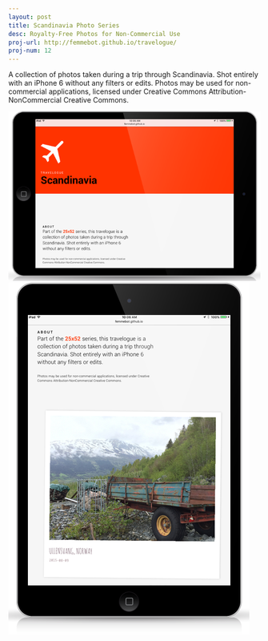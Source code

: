 ```yaml
---
layout: post
title: Scandinavia Photo Series
desc: Royalty-Free Photos for Non-Commercial Use
proj-url: http://femmebot.github.io/travelogue/
proj-num: 12
---
```


A collection of photos taken during a trip through Scandinavia. Shot entirely with an iPhone 6 without any filters or edits. Photos may be used for non-commercial applications, licensed under Creative Commons Attribution-NonCommercial Creative Commons.


![Travelogue: Scandinavia Photo Series](../images/12-h.png)
![Travelogue: Scandinavia Photo Series](../images/12-v.png)
